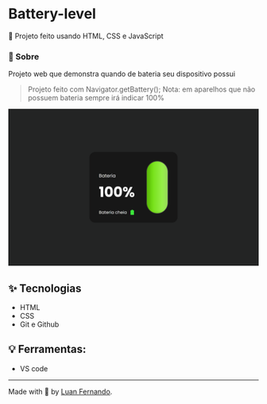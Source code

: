 # Battery-level

🔋 Projeto feito usando HTML, CSS e JavaScript

### 🎉 Sobre
Projeto web que demonstra quando de bateria seu dispositivo possui

> Projeto feito com Navigator.getBattery(); Nota: em aparelhos que não possuem bateria sempre irá indicar 100%

![preview](assets/img/preview.png)

## ✨ Tecnologias

- HTML
- CSS
- Git e Github

## 💡 Ferramentas:
- VS code

---
Made with 💜 by [Luan Fernando](https://www.linkedin.com/in/luan-fernando/).
